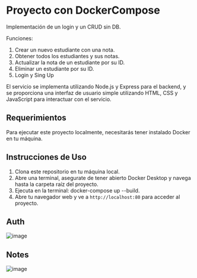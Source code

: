 # Proyecto con DockerCompose

Implementación de un login y un CRUD sin DB.

Funciones:

1. Crear un nuevo estudiante con una nota.
2. Obtener todos los estudiantes y sus notas.
3. Actualizar la nota de un estudiante por su ID.
4. Eliminar un estudiante por su ID.
5. Login y Sing Up

El servicio se implementa utilizando Node.js y Express para el backend, y se proporciona una interfaz de usuario simple utilizando HTML, CSS y JavaScript para interactuar con el servicio.

## Requerimientos

Para ejecutar este proyecto localmente, necesitarás tener instalado Docker en tu máquina.

## Instrucciones de Uso

1. Clona este repositorio en tu máquina local.
2. Abre una terminal, asegurate de tener abierto Docker Desktop y navega hasta la carpeta raíz del proyecto.
3. Ejecuta en la terminal: docker-compose up --build.
4. Abre tu navegador web y ve a `http://localhost:80` para acceder al proyecto.

## Auth
![image](https://github.com/JuandiGo1/dockerCompose/assets/98894997/688f78a3-9ea0-4ba4-9a7f-92a4a16e3d42)

## Notes
![image](https://github.com/JuandiGo1/dockerCompose/assets/98894997/947991a2-7a88-470d-bd06-bda623e058ad)




